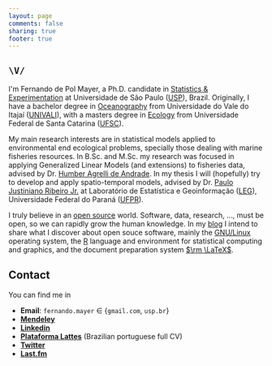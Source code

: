 ```yaml
---
layout: page
comments: false
sharing: true
footer: true
---
```


## `\V/`

I'm Fernando de Pol Mayer, a Ph.D. candidate in [Statistics & Experimentation][1] at Universidade de São Paulo ([USP][]), Brazil. Originally, I have a bachelor degree in [Oceanography][] from Universidade do Vale do Itajaí ([UNIVALI][]), with a masters degree in [Ecology][] from Universidade Federal de Santa Catarina ([UFSC][]).

My main research interests are in statistical models applied to environmental end ecological problems, specially those dealing with marine fisheries resources. In B.Sc. and M.Sc. my research was focused in applying Generalized Linear Models (and extensions) to fisheries data, advised by Dr. [Humber Agrelli de Andrade][Humber]. In my thesis I will (hopefully) try to develop and apply spatio-temporal models, advised by Dr. [Paulo Justiniano Ribeiro Jr.][PJ] at Laboratório de Estatística e Geoinformação ([LEG][]), Universidade Federal do Paraná ([UFPR][]).

I truly believe in an [open source][OA] world. Software, data, research, $\ldots$, must be open, so we can rapidly grow the human knowledge. In my [blog](/blog) I intend to share what I discover about open souce software, mainly the [GNU/Linux][] operating system, the [R][] language and environment for statistical computing and graphics, and the document preparation system [$\rm \LaTeX$][Latex].

## Contact

You can find me in

* **Email**: `fernando.mayer` $\in$ {`gmail.com`, `usp.br`}
* [**Mendeley**](http://www.mendeley.com/profiles/fernando-mayer)
* [**Linkedin**](http://br.linkedin.com/in/fernandomayer)
* [**Plataforma Lattes**](http://lattes.cnpq.br/2222077812442414) (Brazilian portuguese full CV)
* [**Twitter**](https://twitter.com/fernando_mayer)
* [**Last.fm**](http://www.last.fm/user/fernandomayer)

[1]: http://www.en.esalq.usp.br/how-we-work/teaching/graduate/programs/agricultural-statistics-and-experimentation
[USP]: http://www5.usp.br/en/
[Oceanography]: http://www.univali.br/oceano
[UNIVALI]: http://www.univali.br/english
[Ecology]: http://poseco.ufsc.br
[UFSC]: http://en.ufsc.br
[Humber]: https://sites.google.com/site/humberandrade/
[PJ]: http://www.leg.ufpr.br/~paulojus
[LEG]: http://www.leg.ufpr.br
[UFPR]: http://ufpr.br
[OA]: http://en.wikipedia.org/wiki/Open_source
[GNU/Linux]: http://en.wikipedia.org/wiki/Linux
[R]: http://r-project.org
[Latex]: http://www.latex-project.org/